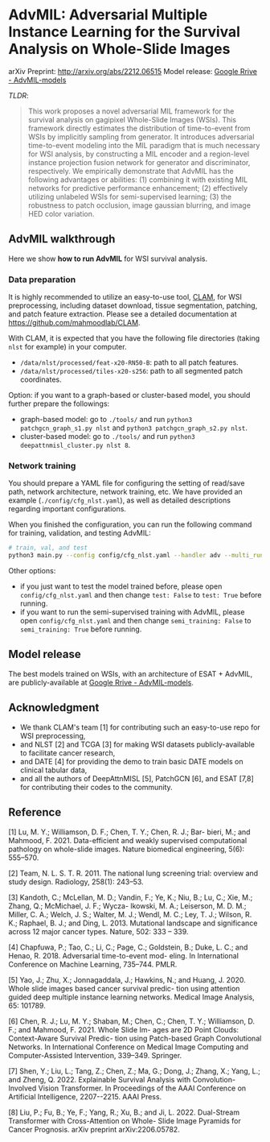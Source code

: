 # AdvMIL: Adversarial Multiple Instance Learning for the Survival Analysis on Whole-Slide Images

arXiv Preprint: http://arxiv.org/abs/2212.06515
Model release: [Google Rrive - AdvMIL-models](https://drive.google.com/drive/folders/1sSfUe537zWVIsNZ9t9nSS2GzwgmKG5ry?usp=sharing)

*TLDR*: 
> This work proposes a novel adversarial MIL framework for the survival analysis on gagipixel Whole-Slide Images (WSIs). This framework directly estimates the distribution of time-to-event from WSIs by implicitly sampling from generator. It introduces adversarial time-to-event modeling into the MIL paradigm that is much necessary for WSI analysis, by constructing a MIL encoder and a region-level instance projection fusion network for generator and discriminator, respectively. We empirically demonstrate that AdvMIL has the following advantages or abilities: (1) combining it with existing MIL networks for predictive performance enhancement; (2) effectively utilizing unlabeled WSIs for semi-supervised learning; (3) the robustness to patch occlusion, image gaussian blurring, and image HED color variation. 

## AdvMIL walkthrough 

Here we show **how to run AdvMIL** for WSI survival analysis. 

### Data preparation

It is highly recommended to utilize an easy-to-use tool, [CLAM](https://github.com/mahmoodlab/CLAM), for WSI preprocessing, including dataset download, tissue segmentation, patching, and patch feature extraction. Please see a detailed documentation at https://github.com/mahmoodlab/CLAM. 

With CLAM, it is expected that you have the following file directories (taking `nlst` for example) in your computer.
- `/data/nlst/processed/feat-x20-RN50-B`: path to all patch features. 
- `/data/nlst/processed/tiles-x20-s256`: path to all segmented patch coordinates. 

Option: if you want to a graph-based or cluster-based model, you should further prepare the followings:
- graph-based model: go to `./tools/` and run `python3 patchgcn_graph_s1.py nlst`  and `python3 patchgcn_graph_s2.py nlst`.
- cluster-based model: go to `./tools/` and run `python3 deepattnmisl_cluster.py nlst 8`.

### Network training

You should prepare a YAML file for configuring the setting of read/save path, network architecture, network training, etc. We have provided an example (`./config/cfg_nlst.yaml`), as well as detailed descriptions regarding important configurations. 

When you finished the configuration, you can run the following command for training, validation, and testing AdvMIL:
```bash
# train, val, and test
python3 main.py --config config/cfg_nlst.yaml --handler adv --multi_run
```

Other options:
- if you just want to test the model trained before, please open `config/cfg_nlst.yaml` and then change `test: False` to `test: True` before running.
- if you want to run the semi-supervised training with AdvMIL, please open `config/cfg_nlst.yaml` and then change `semi_training: False` to `semi_training: True` before running.

## Model release

The best models trained on WSIs, with an architecture of ESAT + AdvMIL, are publicly-available at [Google Rrive - AdvMIL-models](https://drive.google.com/drive/folders/1sSfUe537zWVIsNZ9t9nSS2GzwgmKG5ry?usp=sharing).

## Acknowledgment
- We thank CLAM's team [1] for contributing such an easy-to-use repo for WSI preprocessing,
- and NLST [2] and TCGA [3] for making WSI datasets publicly-available to facilitate cancer research,
- and DATE [4] for providing the demo to train basic DATE models on clinical tabular data,
- and all the authors of DeepAttnMISL [5], PatchGCN [6], and ESAT [7,8] for contributing their codes to the community.

## Reference
[1] Lu, M. Y.; Williamson, D. F.; Chen, T. Y.; Chen, R. J.; Bar- bieri, M.; and Mahmood, F. 2021. Data-efficient and weakly supervised computational pathology on whole-slide images. Nature biomedical engineering, 5(6): 555–570.

[2] Team, N. L. S. T. R. 2011. The national lung screening trial: overview and study design. Radiology, 258(1): 243–53.

[3] Kandoth, C.; McLellan, M. D.; Vandin, F.; Ye, K.; Niu, B.; Lu, C.; Xie, M.; Zhang, Q.; McMichael, J. F.; Wycza- lkowski, M. A.; Leiserson, M. D. M.; Miller, C. A.; Welch, J. S.; Walter, M. J.; Wendl, M. C.; Ley, T. J.; Wilson, R. K.; Raphael, B. J.; and Ding, L. 2013. Mutational landscape and significance across 12 major cancer types. Nature, 502: 333 – 339.

[4] Chapfuwa, P.; Tao, C.; Li, C.; Page, C.; Goldstein, B.; Duke, L. C.; and Henao, R. 2018. Adversarial time-to-event mod- eling. In International Conference on Machine Learning, 735–744. PMLR. 

[5] Yao, J.; Zhu, X.; Jonnagaddala, J.; Hawkins, N.; and Huang, J. 2020. Whole slide images based cancer survival predic- tion using attention guided deep multiple instance learning networks. Medical Image Analysis, 65: 101789.

[6] Chen, R. J.; Lu, M. Y.; Shaban, M.; Chen, C.; Chen, T. Y.; Williamson, D. F.; and Mahmood, F. 2021. Whole Slide Im- ages are 2D Point Clouds: Context-Aware Survival Predic- tion using Patch-based Graph Convolutional Networks. In International Conference on Medical Image Computing and Computer-Assisted Intervention, 339–349. Springer. 

[7] Shen, Y.; Liu, L.; Tang, Z.; Chen, Z.; Ma, G.; Dong, J.; Zhang, X.; Yang, L.; and Zheng, Q. 2022. Explainable Survival Analysis with Convolution-Involved Vision Transformer. In Proceedings of the AAAI Conference on Artificial Intelligence, 2207--2215. AAAI Press. 

[8] Liu, P.; Fu, B.; Ye, F.; Yang, R.; Xu, B.; and Ji, L. 2022. Dual-Stream Transformer with Cross-Attention on Whole- Slide Image Pyramids for Cancer Prognosis. arXiv preprint arXiv:2206.05782.
